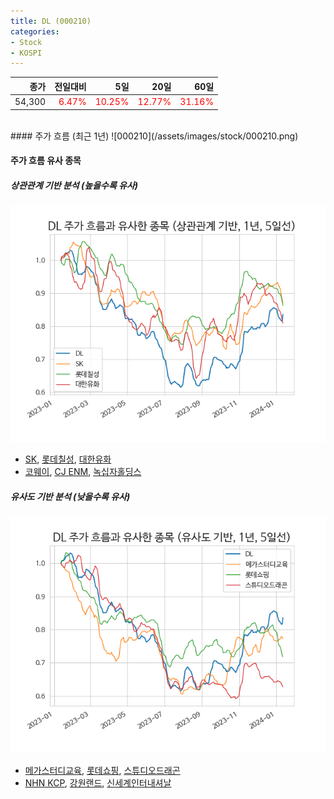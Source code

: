 ```yaml
---
title: DL (000210)
categories:
- Stock
- KOSPI
---
```


|종가|전일대비|5일|20일|60일|
|---:|-------:|--:|---:|---:|
|54,300|<span style="color: red">6.47%</span>|<span style="color: red">10.25%</span>|<span style="color: red">12.77%</span>|<span style="color: red">31.16%</span>|

<!-- more -->
<br>
#### 주가 흐름 (최근 1년)
![000210](/assets/images/stock/000210.png)

#### 주가 흐름 유사 종목

##### 상관관계 기반 분석 (높을수록 유사)
![000210](/assets/images/stock/000210_corr.png)
- [SK](/034730/), [롯데칠성](/005300/), [대한유화](/006650/)
- [코웨이](/021240/), [CJ ENM](/035760/), [녹십자홀딩스](/005250/)

##### 유사도 기반 분석 (낮을수록 유사)	
![000210](/assets/images/stock/000210_sim.png)
- [메가스터디교육](/215200/), [롯데쇼핑](/023530/), [스튜디오드래곤](/253450/)
- [NHN KCP](/060250/), [강원랜드](/035250/), [신세계인터내셔날](/031430/)
